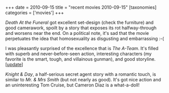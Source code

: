 +++
date = 2010-09-15
title = "recent movies 2010-09-15"
[taxonomies]
categories = ['movies']
+++

*Death At the Funeral* got excellent set-design (check the furniture)
and good camerawork, spoilt by a story that exposes its rot
halfway-through and worsens near the end. On a political note, it's sad
that the movie perpetuates the idea that homosexuality as disgusting and
embarrassing :-(

I was pleasantly surprised of the excellence that is *The A-Team*. It's
filled with superb and never-before-seen action, interesting characters
(my favorite is the smart, tough, and villainous gunman), and good
storyline. [[update]]

*Knight & Day*, a half-serious secret agent story with a romantic touch,
is similar to *Mr. & Mrs Smith* (but not nearly as good). It's got nice
action and an uninteresting Tom Cruise, but Cameron Diaz is a
what-a-doll!

  [update]: @/many-many-recent-movies.md

